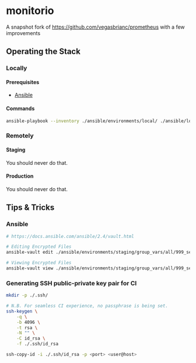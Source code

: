 # monitorio

A snapshot fork of https://github.com/vegasbrianc/prometheus with a few improvements


## Operating the Stack

### Locally

#### Prerequisites

* [Ansible](https://docs.ansible.com/ansible/latest/installation_guide/intro_installation.html)

#### Commands

```bash
ansible-playbook --inventory ./ansible/environments/local/ ./ansible/local.yml
```


### Remotely

#### Staging

You should never do that.


#### Production

You should never do that.


## Tips & Tricks

### Ansible

```bash
# https://docs.ansible.com/ansible/2.4/vault.html

# Editing Encrypted Files
ansible-vault edit ./ansible/environments/staging/group_vars/all/999_secret.overrides.yml

# Viewing Encrypted Files
ansible-vault view ./ansible/environments/staging/group_vars/all/999_secret.overrides.yml
```

### Generating SSH public-private key pair for CI

```bash
mkdir -p ./.ssh/

# N.B. For seamless CI experience, no passphrase is being set.
ssh-keygen \
    -q \
    -b 4096 \
    -t rsa \
    -N "" \
    -C id_rsa \
    -f ./.ssh/id_rsa

ssh-copy-id -i ./.ssh/id_rsa -p <port> <user@host>
```
